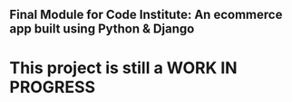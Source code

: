 ## Final Module for Code Institute: An ecommerce app built using Python & Django

# **This project is still a WORK IN PROGRESS**


